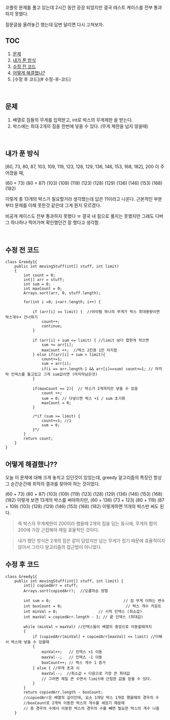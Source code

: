 코플릿 문제를 풀고 있는데 2시간 동안 끙끙 되었지만 결국 테스트 케이스를 전부 통과하지 못했다.

질문글을 올려놓긴 했는데 답변 달리면 다시 고쳐보자. 

## TOC
1. [문제](#문제)
2. [내가 푼 방식](#내가-푼-방식)
3. [수정 전 코드](#수정-전-코드)
4. [어떻게 해결했나?](#어떻게-해결했나?)
5. [수정 후 코드](# 수정-후-코드)


&nbsp;



## 문제
1. 배열로 짐들의 무게를 입력받고, int로 박스의 무게제한 을 받는다. 
2. 박스에는 최대 2개의 짐을 한번에 넣을 수 있다. (무게 제한을 넘지 않을때)       

&nbsp;


## 내가 푼 방식

[60, 73, 80, 87, 103, 109, 119, 123, 128, 129, 136, 146, 153, 168, 182], 200 이 주어졌을 때,

(60 + 73) (80 + 87) (103) (109) (119) (123) (128) (129) (136) (146) (153) (168) (182)

이렇게 총 13개의 박스가 필요할거라 생각했는데 답은 11이라고 나온다. 근본적인 부분부터 문제를 이해 못한것 같은데 그게 뭔지 모르겠다.

비공개 케이스도 전부 통과하지 못했다 ㅠ 결국 내 힘으로 풀지는 못했지만 그래도 디버그 하나하나 찍어가며 확인했던건 잘 했다고 생각함. 

&nbsp;&nbsp;

## 수정 전 코드

```
class Greedy1{
    public int movingStuff(int[] stuff, int limit)
    {
        int count = 0;
        int[] arr = stuff;
        int sum = 0;
        int maxCount = 0;
        Arrays.sort(arr, 0, stuff.length);

        for(int i =0; i<arr.length; i++) {

            if (arr[i] == limit) {  //아이템 하나의 무게가 박스 최대용량이면 박스개수+ 건너뛰기
                count++;
                continue;
            }

            if (arr[i] + sum <= limit) { //limit 보다 합한게 작으면
                sum += arr[i];
                maxCount ++;  //박스 2칸중 1칸 차지함
            } else if(arr[i] + sum > limit){
                count+=1;
                sum = arr[i];
                if(i == arr.length-1 && arr[i]==sum) count+=1; // 마지막 인덱스를 돌고있고 그게 sum값이면 (마지막남은것)
            }

            if(maxCount == 2){  // 박스가 2개까지만 넣을 수 있음
                count ++;
                sum = 0; // 다넣으면 박스 +1 / sum 초기화
                maxCount = 0;
            }

            /*if (sum >= limit) {
                count+=1; //1
                sum = 0;
            }*/
        }
        return count;
    }
}
```

## 어떻게 해결했나??
오늘 이 문제에 대해 크게 놓치고 있던것이 있었는데, greedy 알고리즘의 특징인 항상 그 순간순간에 최적의 결과를 찾아야 하는 것이었다. 

(60 + 73) (80 + 87) (103) (109) (119) (123) (128) (129) (136) (146) (153) (168) (182) 
이렇게 보면 13개의 박스를 써야하지만, 
(60 + 136) (73 + 123) (80 + 119) (87 + 109) (103) (128) (129) (146) (153) (168) (182)
이렇게하면 11개의 박스만 써도 된다. 


>즉 박스의 무게제한이 200이라 했을때 2개의 짐을 담는 동시에, 무게의 합이 200에 가장 근접해야 제일 효율적인 것이다.

>내가 했던 방식은 2개의 짐은 같이 담았지만 남는 무게가 컸기 때문에 효율적이지 않아서 그리디 알고리즘의 접근법이 아니었다. 

## 수정 후 코드
```
class Greedy1{
    public int movingStuff(int[] stuff, int limit) {
        int[] copiedArr = stuff;
        Arrays.sort(copiedArr);  //오름차순 정렬

        int sum = 0;                                // 짐 무게 더하는 변수
        int boxCount = 0;                            // 박스 개수 카운트
        int minVal = 0;                  // 시작 인덱스 (최소값)
        int maxVal = copiedArr.length - 1; // 끝 인덱스 (최대값)

        while (minVal < maxVal) //인덱스들이 배열의 중앙으로 이동할때까지
        {
            if (copiedArr[minVal] + copiedArr[maxVal] <= limit) //더해서 박스에 넣을 수 있을때
            {
                minVal++;   // 인덱스 +1 이동
                maxVal--;   // 인덱스 -1 이동
                boxCount++; // 박스 개수 1 증가
            } else { //무게 초과 시
                maxVal--;  //최소값 + 다음으로 가장 큰 최대값
                // 그러면 제일 큰 수면서 limit에 근접한 값을 얻을 수 있다.
            }
        }
        return copiedArr.length - boxCount;
        //copiedArr은 배열의 길이인데, 요소 1개당 박스 1개로 했을때의 경우의 수
        //boxCount로 2개씩 이동한 박스의 개수를 세었기 때문에
        // 총 경우의 수에서 이동한 박스의 경우의 수를 빼면 필요한 박스의 개수 나옴
    }
```
